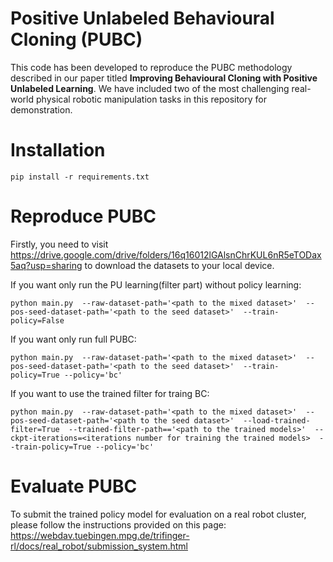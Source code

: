 # Positive Unlabeled Behavioural Cloning (PUBC)
This code has been developed to reproduce the PUBC methodology described in our paper titled **Improving Behavioural Cloning with Positive Unlabeled Learning**. We have included two of the most challenging real-world physical robotic manipulation tasks in this repository for demonstration.

# Installation
    pip install -r requirements.txt
    
# Reproduce PUBC
Firstly, you need to visit https://drive.google.com/drive/folders/16q16012lGAlsnChrKUL6nR5eTODax5aq?usp=sharing to download the datasets to your local device.

If you want only run the PU learning(filter part) without policy learning:

    python main.py  --raw-dataset-path='<path to the mixed dataset>'  --pos-seed-dataset-path='<path to the seed dataset>'  --train-policy=False
    
If you want only run full PUBC:

    python main.py  --raw-dataset-path='<path to the mixed dataset>'  --pos-seed-dataset-path='<path to the seed dataset>'  --train-policy=True --policy='bc'

If you want to use the trained filter for traing BC:

    python main.py  --raw-dataset-path='<path to the mixed dataset>'  --pos-seed-dataset-path='<path to the seed dataset>'  --load-trained-filter=True  --trained-filter-path=='<path to the trained models>'  --ckpt-iterations=<iterations number for training the trained models>  --train-policy=True --policy='bc' 


# Evaluate PUBC
To submit the trained policy model for evaluation on a real robot cluster, please follow the instructions provided on this page: https://webdav.tuebingen.mpg.de/trifinger-rl/docs/real_robot/submission_system.html


